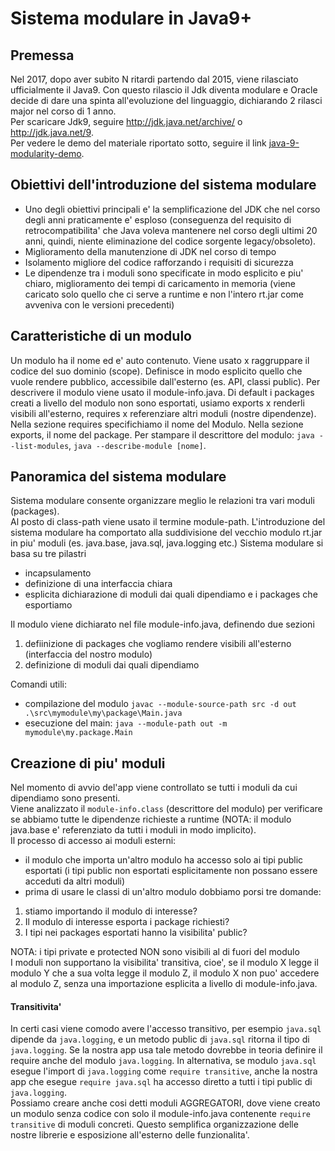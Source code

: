 # Sistema modulare in Java9+
## Premessa
Nel 2017, dopo aver subito N ritardi partendo dal 2015, viene rilasciato ufficialmente il Java9.
Con questo rilascio il Jdk diventa modulare e Oracle decide di dare una spinta all'evoluzione del linguaggio, 
dichiarando 2 rilasci major nel corso di 1 anno.  
Per scaricare Jdk9, seguire http://jdk.java.net/archive/ o http://jdk.java.net/9.  
Per vedere le demo del materiale riportato sotto, seguire il link [java-9-modularity-demo](https://github.com/MaksymRybak/demo-java-modularity).
## Obiettivi dell'introduzione del sistema modulare
* Uno degli obiettivi principali e' la semplificazione del JDK che nel corso degli anni praticamente e' esploso (conseguenza del requisito di retrocompatibilita' che Java voleva mantenere nel corso degli ultimi 20 anni, quindi, niente eliminazione del codice sorgente legacy/obsoleto). 
* Miglioramento della manutenzione di JDK nel corso di tempo
* Isolamento migliore del codice rafforzando i requisiti di sicurezza
* Le dipendenze tra i moduli sono specificate in modo esplicito e piu' chiaro, miglioramento dei tempi di caricamento in memoria (viene caricato solo quello che ci serve a runtime e non l'intero rt.jar come avveniva con le versioni precedenti)
## Caratteristiche di un modulo 
Un modulo ha il nome ed e' auto contenuto. Viene usato x raggruppare il codice del suo dominio (scope). 
Definisce in modo esplicito quello che vuole rendere pubblico, accessibile dall'esterno (es. API, classi public). 
Per descrivere il modulo viene usato il module-info.java.
Di default i packages creati a livello del modulo non sono esportati, usiamo exports x renderli visibili all'esterno, requires x referenziare altri moduli (nostre dipendenze). Nella sezione requires specifichiamo il nome del Modulo. Nella sezione exports, il nome del package. Per stampare il descrittore del modulo: `java --list-modules`, `java --describe-module [nome]`.  
## Panoramica del sistema modulare
Sistema modulare consente organizzare meglio le relazioni tra vari moduli (packages).  
Al posto di class-path viene usato il termine module-path. 
L'introduzione del sistema modulare ha comportato alla suddivisione del vecchio modulo rt.jar in piu' moduli (es. java.base, java.sql, java.logging etc.)
Sistema modulare si basa su tre pilastri
* incapsulamento 
* definizione di una interfaccia chiara
* esplicita dichiarazione di moduli dai quali dipendiamo e i packages che esportiamo 

Il modulo viene dichiarato nel file module-info.java, definendo due sezioni
1. defiinizione di packages che vogliamo rendere visibili all'esterno (interfaccia del nostro modulo)
2. definizione di moduli dai quali dipendiamo 

Comandi utili:
* compilazione del modulo `javac --module-source-path src -d out .\src\mymodule\my\package\Main.java`
* esecuzione del main: `java --module-path out -m mymodule\my.package.Main`
## Creazione di piu' moduli
Nel momento di avvio del'app viene controllato se tutti i moduli da cui dipendiamo sono presenti.  
Viene analizzato il `module-info.class` (descrittore del modulo) per verificare se abbiamo tutte le dipendenze richieste a runtime (NOTA: il modulo java.base e' referenziato da tutti i moduli in modo implicito).  
Il processo di accesso ai moduli esterni:
* il modulo che importa un'altro modulo ha accesso solo ai tipi public esportati (i tipi public non esportati esplicitamente non possano essere acceduti da altri moduli)
* prima di usare le classi di un'altro modulo dobbiamo porsi tre domande:  
1. stiamo importando il modulo di interesse?
2. Il modulo di interesse esporta i package richiesti?
3. I tipi nei packages esportati hanno la visibilita' public?  

NOTA: i tipi private e protected NON sono visibili al di fuori del modulo  
I moduli non supportano la visibilita' transitiva, cioe', se il modulo X legge il modulo Y che a sua volta legge il modulo Z, il modulo X non puo' accedere al modulo Z, senza una importazione esplicita a livello di module-info.java.  
#### Transitivita'
In certi casi viene comodo avere l'accesso transitivo, per esempio `java.sql` dipende da `java.logging`, e un metodo public di `java.sql` ritorna il tipo di `java.logging`. Se la nostra app usa tale metodo dovrebbe in teoria definire il require anche del modulo `java.logging`. In alternativa, se modulo `java.sql` esegue l'import di `java.logging` come `require transitive`, anche la nostra app che esegue `require java.sql` ha accesso diretto a tutti i tipi public di `java.logging`.  
Possiamo creare anche cosi detti moduli AGGREGATORI, dove viene creato un modulo senza codice con solo il module-info.java contenente `require transitive` di moduli concreti. Questo semplifica organizzazione delle nostre librerie e esposizione all'esterno delle funzionalita'.
